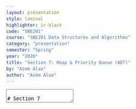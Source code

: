```yaml
---
layout: presentation
style: laminal
highlighter: ir-black
code: "SBE201"
course: "SBE201 Data Structures and Algorithms"
category: "presentation"
semester: "Spring"
year: "2020"
title: "Section 7: Heap & Priority Queue (ADT)"
by: "Asem Alaa"
author: "Asem Alaa"
---
```


<textarea id="source" markdown="1">

# Section 7

## Abstract Data Types: Heap & Priority Queue (ADT)

##### Presentation by *{{ page.author }}*

{% include presentation-margins.html %}

---

---
layout: page
course: "sbe201"
category: "notes"
year: "2020"
title:  "Week 7: Heap & Priority Queue (ADT)"
by: "Asem"
---

* TOC
{:toc}

## Heaps

* Heap is a very useful data structure with many applications (e.g Heapsort and Priority Queues (ADT)). Heap elements are typically allocated as a dynamic array. However, the elements are conceptually forming a *complete* tree.


| Heap Logical Representation |
|---------------------|
| ![heaptree](/gallery/heaptree.png) |
|---------------------|
| ![heapconcrete](/gallery/heapconcrete.png) |

| Heap Storage |
|---------------|
| ![heap1](/gallery/Heap-as-array.svg) |
|  Creative Commons - [Maxinator](https://commons.wikimedia.org/w/index.php?title=User:Maxiantor&action=edit&redlink=1) |


## Heap Applications

* Sorting Algorithms (Heapsort)
* The Shortest Path Problem (Dijkstra's Algorithm)
* Data Compression Algorithms (Huffman Tree)
* Unsupervised Machine Learning (Agglomerative Clustering)

### Glossary

* Complete Tree: A balanced tree in which the distance from the root to any leaf is either $\lfloor \log(n) \rfloor$ or $\lfloor \log(n)-1 \rfloor$. [source](https://www.cs.auckland.ac.nz/software/AlgAnim/heaps.html).

### Operations

#### Insert

Inserting an element at the end of the heap typically violates the heap property (i.e each parent is greater than its children for max-heaps), **so after each insertion we need to recover back the heap property**.

The algorithm of insertion (source: [wikipedia](https://en.wikipedia.org/wiki/Binary_heap)):

1. Insert the new element to the bottom level of the heap.
1. Compare the added element with its parent; if they are in the correct order, stop.
2. If not, swap the element with its parent and repeat step (2) recursively.

##### Example: Insert 15

| Steps | Layout |
|-------|--------|
| We first place the new element 15 in the position marked by the X as a leaf. | <img src="/gallery/heapindel/Heap_add_step1.svg.png" style="width:500px;"> |
|  However, the heap property is violated since 15 > 8, so we need to swap the 15 and the 8 |  <img src="/gallery/heapindel/Heap_add_step2.svg" style="width:500px;"> |
| The heap property is still violated since 15 > 11, so we need to swap again | <img src="/gallery/heapindel/Heap_add_step3.svg" style="width:500px;"> |
| Source: [wikipedia](https://en.wikipedia.org/wiki/Binary_heap) |


##### Heap - Insert: Complexity Analysis


#### Extract

In a similar way to insertion, when we pop the maximum of max-heap (its root), we violate the heap property by replacing the last children in the heap to be the new root. In order to recover the heap property, we use the following procedures (source: [wikipedia](https://en.wikipedia.org/wiki/Binary_heap)):

1. Replace the root of the heap with the last element on the last level.
1. Compare the new root with its children; if they are in the correct order, stop.
1. If not, swap the element with one of its children and repeat step (2). (Swap with its smaller child in a min-heap and its larger child in a max-heap.)

| Steps | Layout |
|-------|--------|
| Extract element 11. | <img src="/gallery/heapindel/Heap_delete_step0.svg" style="width:500px;">  |
| 11 is replaced by the the left-most leaf 4. | <img src="/gallery/heapindel/Heap_delete_step1.svg" style="width:500px;">  |
| Heap property is violated (8 is greater than 4). Swapping the two elements 4 and 8 is enough to recover the heap.| <img src="/gallery/heapindel/Heap_delete_step2.svg" style="width:500px;">  |
| Source: [wikipedia](https://en.wikipedia.org/wiki/Binary_heap) |

### Min-heap Implementation Using Arrays

#### Implementation: Class Members

```c++
template< typename T >
class Heap
{
public:
    // Return heap size
    size_t size() const {}

    // 1. Insert as leaf
    // 2. Recover heap properties
    void insert(T value){}

    // 1. Extract the root
    // 2. Recover heap properties
    T extract(){}
private:
    // Private methods
private: 
    // Private data members
};
```
---
#### Implementation: Storage Array

```c++
template< typename T >
class Heap
{
public:
    size_t size() const {}
    void insert(T value){}
    T extract(){}
private:
    // Private methods
private: 
    // Private data members
    std::vector< T > data;
};
```

---
#### Implementation: From Parent Index to Child Index + Vice versa

```c++
template< typename T >
class Heap
{
public:
    size_t size() const {}
    void insert(T value){}
    T extract(){}
private:
    static size_t leftChildIdx(size_t parent){
        return parent * 2 + 1;
    }
    static size_t rightChildIdx(size_t parent){
        return parent * 2 + 2;
    }
    static size_t parentIdx(size_t child){
        if (child % 2 == 1) return (child - 1) / 2;
        else return (child - 2) / 2;
    }
private: 
    std::vector< T > data;
};
```

---
#### Implementation: Heap size

```c++
template< typename T >
class Heap
{
public:
    size_t size() const { return data.size();}
    void insert(T value){}
    T extract(){}
private:
    // Private methods
    static size_t leftChildIdx(size_t parent){... }
    static size_t rightChildIdx(size_t parent){... }
    static size_t parentIdx(size_t child){... }
private: 
    // Private data members
    std::vector< T > data;
};
```

---
#### Implementation: Insert & SiftUp


```c++
template< typename T >
class Heap
{
public:
    ...
    void insert(T value){
        data.push_back(value);
        size_t childIdx = size() - 1;
        siftUp( childIdx ); // Recover heap
    }
    ...
private:
    void siftUp( size_t child ){
        auto parent = parentIdx(child);
        if( child > 0  && data[child] < data[parent]){
            std::swap(data[child], data[parent]);
            siftUp( parent );
        }
    }
    ...
};
```

* Worst case time: $O(T(n)) = O(h) = O(\log(n))$

---
#### Implementation: Extract & SiftDown

```c++
template< typename T >
class Heap
{
public:
    ...
    T extract(){
        if( data.empty()) exit( 1 ); // Crash
        size_t child = size() - 1;
        std::swap(data[child], data[0]);
        int value = data.back();
        data.pop_back();
        siftDown(0);
        return value;
    }
private:
    void siftDown( size_t parent){
        size_t left = leftChildIdx(parent);
        size_t right = rightChildIdx(parent);
        size_t length = size();
        size_t minimum = parent;
        if (left < length && data[left] < data[minimum])
            minimum = left;
        if (right < length && data[right] < data[minimum])
            minimum = right;
        if (minimum != parent){
            std::swap(data[minimum], data[parent]);
            siftDown( minimum );
        }
    }
    ...
};
```

* Worst case time: $O(T(n)) = O(h) = O(\log(n))$

---
#### Implementation: Heapifying Arbitrary Array

```c++
template< typename T >
class Heap
{
public:
    ...
    static Heap make( std::vector< T > data )
    {
        Heap h;
        h.data.swap( data ); // O(1)
        if( h.size() <= 1 ) return h;

        auto lastChild = h.size() - 1;
        for( int subHeap = parentIdx( lastChild ); subHeap >= 0 ; --subHeap )
            h.siftDown( subHeap );
        return h;
    }
    ...
};
```

---
#### Complexity Analysis: Heapifying Arbitrary Array

<img src="/gallery/btree-levels.png">

| Level |  #Sub\_Heaps | Heapify Cost |
|---|---|---|
|  $h$    |   $2^h$   |   0   |
|  $h-1$  |   $2^{h-1}$ | 1  |
|   ...   | ... | ... |
|  1  | 2  | $h-1$ |
|  0  | 1  | $h$ |

$$T(n) = 2^h \times 0 + 2^{h-1} \times 1 + \ldots + 2^0 \times h = \sum\_{j=0}^h j 2^{h-j} \label{eq:tn}\tag{E1}$$

---
##### Useful Equations

- The relation between 
  - $h$: the height of a full binary tree and 
  - $n$: the number of nodes:

$$\begin{align*}
n &= 1 + 2 + 4 + \ldots + 2^h \\
n + 1 &= (1 + 1) + 2 + 4 + \ldots + 2^h \\
n + 1 &= (2 + 2) + 4 + \ldots + 2^h \\
&\vdots \\
n + 1 &= 2^h + 2^h = 2^{h+1} \label{eq:nh}\tag{E2}
\end{align*}$$

- The power series: 
$$\begin{equation}
\sum\_{j=0}^{\infty} x^j = \frac{1}{1-x};  |x|<0 \label{eq:PS1}\tag{PS1}
\end{equation}$$
- Differentiating Equation \eqref{eq:PS1} with respect to $x$ yields:
$$\begin{align*}
\sum\_{j=0}^{\infty} j x^{j-1} &= \frac{1}{(1-x)^2} \\ \quad &\textrm{multiplying by x:} \quad \\ \sum\_{j=0}^{\infty} j x^{j} &= \frac{x}{(1-x)^2}  \label{eq:PS2}\tag{PS2}
\end{align*}$$
 
---
##### Evaluating $T(n)$ & $O(n)$

From \eqref{eq:tn} we estimated $T(n)$ as:
$$\begin{align*}
T(n) &= \sum\_{j=0}^h j 2^{h-j} \\
&= \sum\_{j=0}^h j \frac{2^h}{2^j} \\
&= 2^h \sum\_{j=0}^h \frac{j}{2^j} \\
\textrm{by substituting $x=\frac{1}{2}$ in \eqref{eq:PS2}:} \\
\sum\_{j=0}^\infty \frac{j}{2^j} &= \sum\_{j=0}^\infty j(\frac{1}{2})^j = \frac{\frac{1}{2}}{(1 - \frac{1}{2})^2} = 2  \\
\textrm{therefore: }& \\
 2^h \sum\_{j=0}^h \frac{j}{2^j} &< 2^h \sum\_{j=0}^\infty \frac{j}{2^j} = 2^h (2) \\
\textrm{therefore: } & \\
T(n) &< 2^{h+1} \\
\textrm{From \eqref{eq:nh}: } & \\
T(n) &< n + 1 \\
\textrm{therefore, the big-O notation of $T(n)$:}& \\ 
O(T(n)) &= O(n)
\end{align*}$$


<div class="my-footer"><span><em>Reference (Heapify Analysis and O(n) derivation):</em> <a href="https://www.cs.umd.edu/~meesh/351/mount/lectures/lect14-heapsort-analysis-part.pdf">Lecture 14: HeapSort Analysis and Partitioning - CMSC 251</a></span></div>

---
class: small
### Heap Applications: Heapsort

```c++
template< typename T >
class Heap
{
public:
    ...
    static Heap make( std::vector< T > data )
    {
        Heap h;
        h.data.swap( data ); // O(1)
        ...
    }
    ...
};
```

```c++
std::vector< int > heapSort( std::vector< int > a )
{
    auto h = Heap<int>::make( a ); // Heapify: O(n)
    a.clear();
    while( h.size() > 0 ) // O( n * log(n) )
        a.push_back( h.extract()); // O(log(n))
    return a;
}
```

Time Complexity: $O(T(n)) = O(n) + O(n\log(n)) = O(n\log(n))$

---
### Heap Applications: Heapsort (avoiding $O(n)$ deep copy)

```c++
std::vector< int > heapSort( std::vector< int > a )
{
    auto h = Heap<int>::make( std::move( a ));
    while( h.size() > 0 )
        a.push_back( h.extract());
    return a;
}
```

To understand what is happening:

- [{Advanced C++: Understanding rvalue and lvalue}](https://www.youtube.com/watch?v=UTUdhjzws5g)
- [{C++ 11: Rvalue Reference -- Move Semantics}]("https://www.youtube.com/watch?v=IOkgBrXCtfo")


---
#### Visualization & Links

| Heapsort |
|-----------|
| <img src="/gallery/Sorting_heapsort_anim.gif" style="width:500px;"> |


---
#### Visualization & Links

<iframe width="560" height="315" src="https://www.youtube.com/embed/H5kAcmGOn4Q" frameborder="0" allow="autoplay; encrypted-media" allowfullscreen></iframe>

* [{Heaps and Heap Sort}](http://www.zutopedia.com/hs_vs_ms.html)


---
class: center, middle
## Read the Notes

Read the notes for more details and to download the source files.

.small.blue[[{sbme-tutorials.github.io/2020/data-structures/notes/week07.html}](https://sbme-tutorials.github.io/2020/data-structures/notes/week07.html)]


---
# Thank you

{% include presentation-margins.html %}


</textarea>